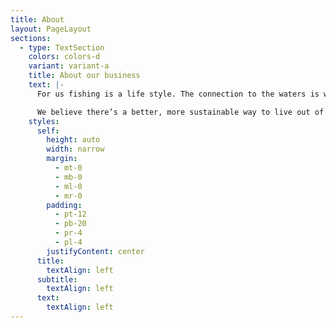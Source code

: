 ```yaml
---
title: About
layout: PageLayout
sections:
  - type: TextSection
    colors: colors-d
    variant: variant-a
    title: About our business
    text: |-
      For us fishing is a life style. The connection to the waters is what makes us friends, and what makes us a family and it what makes us a business.

      We believe there’s a better, more sustainable way to live out of what the sea has to offer, while  keeping our products fresh and delicious.
    styles:
      self:
        height: auto
        width: narrow
        margin:
          - mt-0
          - mb-0
          - ml-0
          - mr-0
        padding:
          - pt-12
          - pb-20
          - pr-4
          - pl-4
        justifyContent: center
      title:
        textAlign: left
      subtitle:
        textAlign: left
      text:
        textAlign: left
---
```

